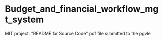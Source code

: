 # Budget_and_financial_workflow_mgt_system
MIT project.
"README for Source Code" pdf file submitted to the pgvle 
